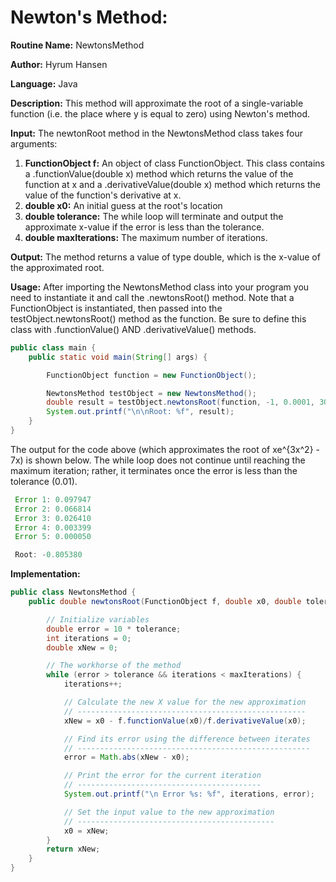 # Newton's Method:

**Routine Name:** NewtonsMethod

**Author:** Hyrum Hansen

**Language:** Java

**Description:** This method will approximate the root of a single-variable function (i.e. the place where y is equal to zero) using Newton's method. 

**Input:** The newtonRoot method in the NewtonsMethod class takes four arguments:
1. **FunctionObject f:** An object of class FunctionObject. This class contains a .functionValue(double x) method which returns the value of the function at x and a .derivativeValue(double x) method which returns the value of the function's derivative at x.
2. **double x0:** An initial guess at the root's location
3. **double tolerance:** The while loop will terminate and output the approximate x-value if the error is less than the tolerance.
4. **double maxIterations:** The maximum number of iterations.

**Output:** The method returns a value of type double, which is the x-value of the approximated root.

**Usage:** After importing the NewtonsMethod class into your program you need to instantiate it and call the .newtonsRoot() method. Note that a FunctionObject is instantiated, then passed into the testObject.newtonsRoot() method as the function. Be sure to define this class with .functionValue() AND .derivativeValue() methods.

```java
public class main {
    public static void main(String[] args) {

        FunctionObject function = new FunctionObject();

        NewtonsMethod testObject = new NewtonsMethod();
        double result = testObject.newtonsRoot(function, -1, 0.0001, 30);
        System.out.printf("\n\nRoot: %f", result);
    }
}
```

The output for the code above (which approximates the root of xe^{3x^2} - 7x) is shown below. The while loop does not continue until reaching the maximum iteration; rather, it terminates once the error is less than the tolerance (0.01).

```java
 Error 1: 0.097947
 Error 2: 0.066814
 Error 3: 0.026410
 Error 4: 0.003399
 Error 5: 0.000050

 Root: -0.805380
```

**Implementation:**

```java
public class NewtonsMethod {
    public double newtonsRoot(FunctionObject f, double x0, double tolerance, double maxIterations) {

        // Initialize variables
        double error = 10 * tolerance;
        int iterations = 0;
        double xNew = 0;

        // The workhorse of the method
        while (error > tolerance && iterations < maxIterations) {
            iterations++;

            // Calculate the new X value for the new approximation
            // ---------------------------------------------------
            xNew = x0 - f.functionValue(x0)/f.derivativeValue(x0);

            // Find its error using the difference between iterates
            // ----------------------------------------------------
            error = Math.abs(xNew - x0);

            // Print the error for the current iteration
            // -----------------------------------------
            System.out.printf("\n Error %s: %f", iterations, error);

            // Set the input value to the new approximation
            // --------------------------------------------
            x0 = xNew;
        }
        return xNew;
    }
}
```


